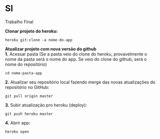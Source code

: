 # SI
Trabalho Final


**Clonar projeto do heroku:** <br />
```
heroku git:clone -a nome-do-app 
```
**Atualizar projeto com nova versão do github** <br />
**1.** Acessar pasta (Se a pasta veio do clone do heroku, provavelmente o nome da pasta será o nome do app. Se veio do clone do github, será o nome do repositório)<br />
```
cd nome-pasta-app 
```
**2.** Atualizar seu repositório local fazendo merge das novas atualizações do repositório no GitHub: <br />
```
git pull origin master 
```
**3.** Subir atualização pro heroku (deploy): <br />
```
git push heroku master 
```
**4.** Abrir app: <br/>
```
heroku open
```
